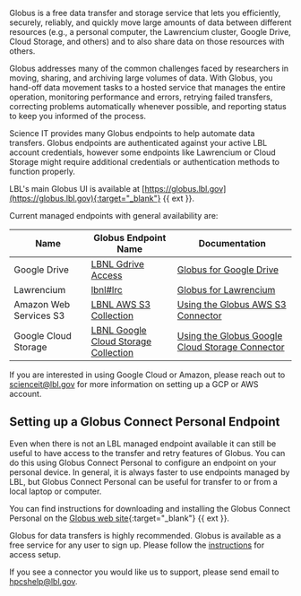 Globus is a free data transfer and storage service that lets you efficiently, securely, reliably, and quickly move large amounts of data between different resources (e.g., a personal computer, the Lawrencium cluster, Google Drive, Cloud Storage, and others) and to also share data on those resources with others.

Globus addresses many of the common challenges faced by researchers in moving, sharing, and archiving large volumes of data. With Globus, you hand-off data movement tasks to a hosted service that manages the entire operation, monitoring performance and errors, retrying failed transfers, correcting problems automatically whenever possible, and reporting status to keep you informed of the process.

Science IT provides many Globus endpoints to help automate data transfers. Globus endpoints are authenticated against your active LBL account credentials, however some endpoints like Lawrencium or Cloud Storage might require additional credentials or authentication methods to function properly.

LBL's main Globus UI is available at [https://globus.lbl.gov](https://globus.lbl.gov){:target="_blank"} {{ ext }}.

Current managed endpoints with general availability are:

| Name | Globus Endpoint Name | Documentation |
| ---- | -------------------- | ------------- |
| Google Drive | [LBNL Gdrive Access](https://globus.lbl.gov/file-manager/collections/37286b85-fa2d-41bd-8110-f3ed7df32d62/overview) | [Globus for Google Drive](globus-google-drive.md) |
| Lawrencium | [lbnl#lrc](https://globus.lbl.gov/file-manager/collections/45afb626-a4bd-11e8-96f0-0a6d4e044368/overview) | [Globus for Lawrencium](globus-instructions.md) |
| Amazon Web Services S3 | [LBNL AWS S3 Collection](https://globus.lbl.gov/file-manager/collections/9c6d5242-306a-4997-a69f-e79345086d68/overview) | [Using the Globus AWS S3 Connector](globus-aws-s3-connector.md) |
| Google Cloud Storage | [LBNL Google Cloud Storage Collection](https://globus.lbl.gov/file-manager/collections/54047297-0b17-4dd9-ba50-ba1dc2063468/overview) | [Using the Globus Google Cloud Storage Connector](globus-google-cloud-storage-connector.md) |

If you are interested in using Google Cloud or Amazon, please reach out to [scienceit@lbl.gov](mailto:scienceit@lbl.gov) for more information on setting up a GCP or AWS account.

## Setting up a Globus Connect Personal Endpoint

Even when there is not an LBL managed endpoint available it can still be useful to have access to the transfer and retry features of Globus. You can do this using Globus Connect Personal to configure an endpoint on your personal device. In general, it is always faster to use endpoints managed by LBL, but Globus Connect Personal can be useful for transfer to or from a local laptop or computer.

You can find instructions for downloading and installing the Globus Connect Personal on the [Globus web site](https://docs.globus.org/globus-connect-personal/){:target="_blank"} {{ ext }}.


Globus for data transfers is highly recommended. Globus is available as a free service for any user to sign up. Please follow the [instructions](globus-instructions.md) for access setup.

If you see a connector you would like us to support, please send email to [hpcshelp@lbl.gov](mailto:hpcshelp@lbl.gov).